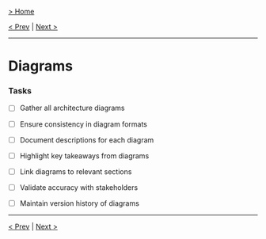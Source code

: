 [> Home](../readme.md)

[< Prev](../5.Proposed-solution/architectural-overview.md)  |  [Next >](../7.ADRs/readme)

---

# Diagrams



### **Tasks**
* [ ] Gather all architecture diagrams
* [ ] Ensure consistency in diagram formats
* [ ] Document descriptions for each diagram
* [ ] Highlight key takeaways from diagrams
* [ ] Link diagrams to relevant sections
* [ ] Validate accuracy with stakeholders
* [ ] Maintain version history of diagrams


---

[< Prev](../5.Proposed-solution/architectural-overview.md)  |  [Next >](../7.ADRs/readme)
